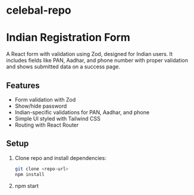 ﻿# celebal-repo
# Indian Registration Form

A React form with validation using Zod, designed for Indian users. It includes fields like PAN, Aadhar, and phone number with proper validation and shows submitted data on a success page.

## Features

- Form validation with Zod
- Show/hide password
- Indian-specific validations for PAN, Aadhar, and phone
- Simple UI styled with Tailwind CSS
- Routing with React Router

## Setup

1. Clone repo and install dependencies:
   ```bash
   git clone <repo-url>
   npm install
2. npm start
